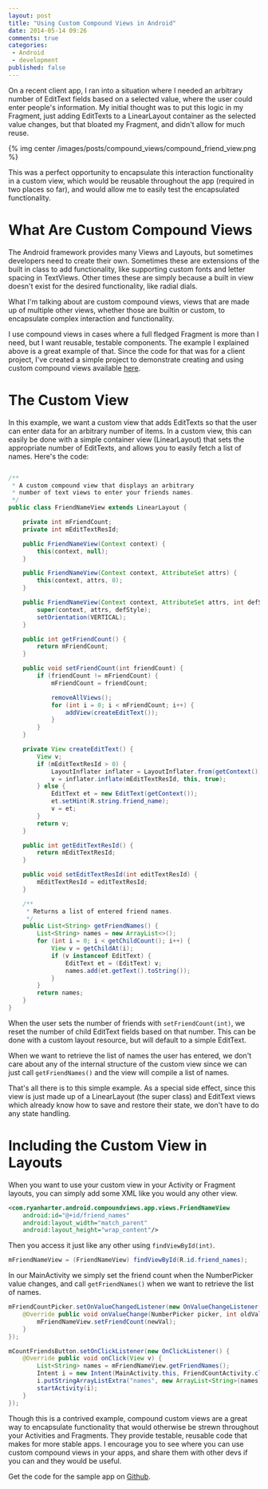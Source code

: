 ```yaml
---
layout: post
title: "Using Custom Compound Views in Android"
date: 2014-05-14 09:26
comments: true
categories: 
 - Android
 - development
published: false
---
```

On a recent client app, I ran into a situation where I needed an arbitrary number of EditText fields based on a selected value, where the user could enter people's information.  My initial thought was to put this logic in my Fragment, just adding EditTexts to a LinearLayout container as the selected value changes, but that bloated my Fragment, and didn't allow for much reuse.

{% img center /images/posts/compound_views/compound_friend_view.png %}

This was a perfect opportunity to encapsulate this interaction functionality in a custom view, which would be reusable throughout the app (required in two places so far), and would allow me to easily test the encapsulated functionality.

<!-- more -->

# What Are Custom Compound Views

The Android framework provides many Views and Layouts, but sometimes developers need to create their own.  Sometimes these are extensions of the built in class to add functionality, like supporting custom fonts and letter spacing in TextViews.  Other times these are simply because a built in view doesn't exist for the desired functionality, like radial dials.

What I'm talking about are custom compound views, views that are made up of multiple other views, whether those are builtin or custom, to encapsulate complex interaction and functionality.

I use compound views in cases where a full fledged Fragment is more than I need, but I want reusable, testable components.  The example I explained above is a great example of that.  Since the code for that was for a client project, I've created a simple project to demonstrate creating and using custom compound views available [here](https://github.com/rharter/CompoundViews).

# The Custom View

In this example, we want a custom view that adds EditTexts so that the user can enter data for an arbitrary number of items.  In a custom view, this can easily be done with a simple container view (LinearLayout) that sets the appropriate number of EditTexts, and allows you to easily fetch a list of names.  Here's the code:

``` java

/**
 * A custom compound view that displays an arbitrary
 * number of text views to enter your friends names.
 */
public class FriendNameView extends LinearLayout {

    private int mFriendCount;
    private int mEditTextResId;

    public FriendNameView(Context context) {
        this(context, null);
    }

    public FriendNameView(Context context, AttributeSet attrs) {
        this(context, attrs, 0);
    }

    public FriendNameView(Context context, AttributeSet attrs, int defStyle) {
        super(context, attrs, defStyle);
        setOrientation(VERTICAL);
    }

    public int getFriendCount() {
        return mFriendCount;
    }

    public void setFriendCount(int friendCount) {
        if (friendCount != mFriendCount) {
            mFriendCount = friendCount;

            removeAllViews();
            for (int i = 0; i < mFriendCount; i++) {
                addView(createEditText());
            }
        }
    }

    private View createEditText() {
        View v;
        if (mEditTextResId > 0) {
            LayoutInflater inflater = LayoutInflater.from(getContext());
            v = inflater.inflate(mEditTextResId, this, true);
        } else {
            EditText et = new EditText(getContext());
            et.setHint(R.string.friend_name);
            v = et;
        }
        return v;
    }

    public int getEditTextResId() {
        return mEditTextResId;
    }

    public void setEditTextResId(int editTextResId) {
        mEditTextResId = editTextResId;
    }

    /**
     * Returns a list of entered friend names.
     */
    public List<String> getFriendNames() {
        List<String> names = new ArrayList<>();
        for (int i = 0; i < getChildCount(); i++) {
            View v = getChildAt(i);
            if (v instanceof EditText) {
                EditText et = (EditText) v;
                names.add(et.getText().toString());
            }
        }
        return names;
    }
}
```

When the user sets the number of friends with `setFriendCount(int)`, we reset the number of child EditText fields based on that number.  This can be done with a custom layout resource, but will default to a simple EditText.

When we want to retrieve the list of names the user has entered, we don't care about any of the internal structure of the custom view since we can just call `getFriendNames()` and the view will compile a list of names.

That's all there is to this simple example.  As a special side effect, since this view is just made up of a LinearLayout (the super class) and EditText views which already know how to save and restore their state, we don't have to do any state handling.

# Including the Custom View in Layouts

When you want to use your custom view in your Activity or Fragment layouts, you can simply add some XML like you would any other view.

``` xml
<com.ryanharter.android.compoundviews.app.views.FriendNameView
    android:id="@+id/friend_names"
    android:layout_width="match_parent"
    android:layout_height="wrap_content"/>
```

Then you access it just like any other using `findViewById(int)`.

``` java
mFriendNameView = (FriendNameView) findViewById(R.id.friend_names);
```

In our MainActivity we simply set the friend count when the NumberPicker value changes, and call `getFriendNames()` when we want to retrieve the list of names.

``` java
mFriendCountPicker.setOnValueChangedListener(new OnValueChangeListener() {
    @Override public void onValueChange(NumberPicker picker, int oldVal, int newVal) {
        mFriendNameView.setFriendCount(newVal);
    }
});

mCountFriendsButton.setOnClickListener(new OnClickListener() {
    @Override public void onClick(View v) {
        List<String> names = mFriendNameView.getFriendNames();
        Intent i = new Intent(MainActivity.this, FriendCountActivity.class);
        i.putStringArrayListExtra("names", new ArrayList<String>(names));
        startActivity(i);
    }
});
```

Though this is a contrived example, compound custom views are a great way to encapsulate functionality that would otherwise be strewn throughout your Activities and Fragments.  They provide testable, reusable code that makes for more stable apps.  I encourage you to see where you can use custom compound views in your apps, and share them with other devs if you can and they would be useful.

Get the code for the sample app on [Github](https://github.com/rharter/CompoundViews).
